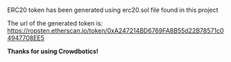 ERC20 token has been generated using erc20.sol file found in this project

The url of the generated token is: https://ropsten.etherscan.io/token/0xA247214BD6769FA8B55d22B78571c04947708EE5

**Thanks for using Crowdbotics!**
